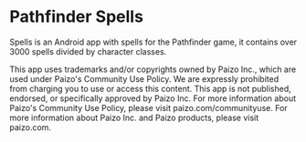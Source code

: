 # Pathfinder Spells

Spells is an Android app with spells for the Pathfinder game, it contains over 3000 spells divided by character classes.

This app uses trademarks and/or copyrights owned by Paizo Inc., which are used under Paizo's Community Use Policy. We are expressly prohibited from charging you to use or access this content. This app is not published, endorsed, or specifically approved by Paizo Inc. For more information about Paizo's Community Use Policy, please visit paizo.com/communityuse. For more information about Paizo Inc. and Paizo products, please visit paizo.com.
